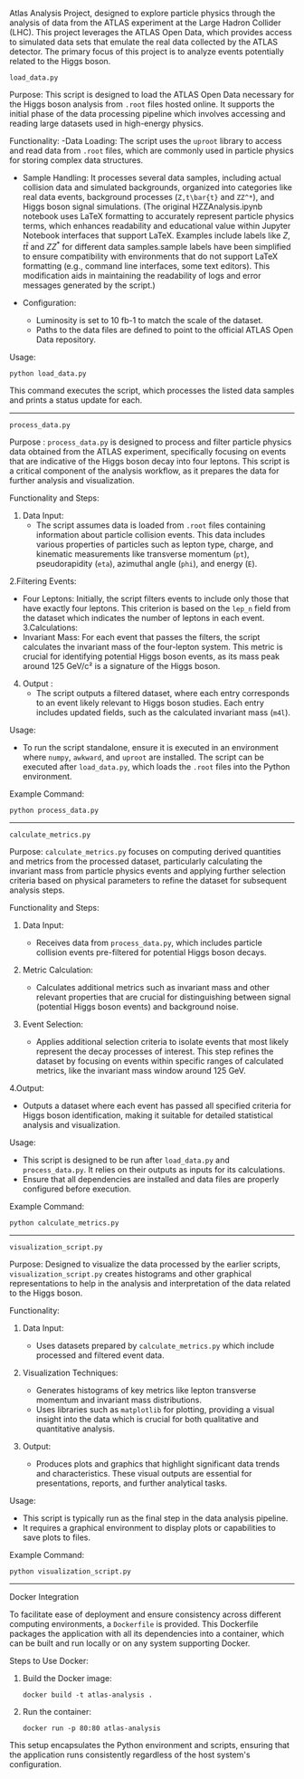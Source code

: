 Atlas Analysis Project, designed to explore particle physics through the analysis of data from the ATLAS experiment
 at the Large Hadron Collider (LHC).
This project leverages the ATLAS Open Data, which provides access to simulated data
sets that emulate the real data collected by the ATLAS detector. 
The primary focus of this project is to analyze events potentially related to the Higgs boson.


`load_data.py`

Purpose: This script is designed to load the ATLAS Open Data necessary for the Higgs boson analysis from `.root` files hosted online. It supports the initial phase of the data processing pipeline which involves accessing and reading large datasets used in high-energy physics.

Functionality:
-Data Loading: The script uses the `uproot` library to access and read data from `.root` files, which are commonly used in particle physics for storing complex data structures.
- Sample Handling: It processes several data samples, including actual collision data and simulated backgrounds, organized into categories like real data events, background processes (`Z,t\bar{t}` and `ZZ^*`), and Higgs boson signal simulations. 
(The original HZZAnalysis.ipynb notebook uses LaTeX formatting to accurately represent particle physics terms, which enhances readability and educational value within Jupyter Notebook interfaces that support LaTeX. Examples include labels like $Z, t\bar{t}$ and $ZZ^*$ for different data samples.sample labels have been simplified to ensure compatibility with environments that do not support LaTeX formatting (e.g., command line interfaces, some text editors). This modification aids in maintaining the readability of logs and error messages generated by the script.)

- Configuration:
  - Luminosity is set to 10 fb-1 to match the scale of the dataset.
  - Paths to the data files are defined to point to the official ATLAS Open Data repository.

Usage:
```
python load_data.py
```
This command executes the script, which processes the listed data samples and prints a status update for each.

---

`process_data.py` 

Purpose :
`process_data.py` is designed to process and filter particle physics data obtained from the ATLAS experiment, specifically focusing on events that are indicative of the Higgs boson decay into four leptons. This script is a critical component of the analysis workflow, as it prepares the data for further analysis and visualization.

Functionality and Steps:

1. Data Input: 
   - The script assumes data is loaded from `.root` files containing information about particle collision events. This data includes various properties of particles such as lepton type, charge, and kinematic measurements like transverse momentum (`pt`), pseudorapidity (`eta`), azimuthal angle (`phi`), and energy (`E`).

2.Filtering Events:
   - Four Leptons: Initially, the script filters events to include only those that have exactly four leptons. This criterion is based on the `lep_n` field from the dataset which indicates the number of leptons in each event.
3.Calculations:
   - Invariant Mass: For each event that passes the filters, the script calculates the invariant mass of the four-lepton system. This metric is crucial for identifying potential Higgs boson events, as its mass peak around 125 GeV/c² is a signature of the Higgs boson.

4. Output :
   - The script outputs a filtered dataset, where each entry corresponds to an event likely relevant to Higgs boson studies. Each entry includes updated fields, such as the calculated invariant mass (`m4l`).

Usage:
- To run the script standalone, ensure it is executed in an environment where `numpy`, `awkward`, and `uproot` are installed. The script can be executed after `load_data.py`, which loads the `.root` files into the Python environment.

Example Command:
```
python process_data.py
```
---
`calculate_metrics.py`

Purpose:
`calculate_metrics.py` focuses on computing derived quantities and metrics from the processed dataset, particularly calculating the invariant mass from particle physics events and applying further selection criteria based on physical parameters to refine the dataset for subsequent analysis steps.

Functionality and Steps:

1. Data Input:
   - Receives data from `process_data.py`, which includes particle collision events pre-filtered for potential Higgs boson decays.

2. Metric Calculation:
   - Calculates additional metrics such as invariant mass and other relevant properties that are crucial for distinguishing between signal (potential Higgs boson events) and background noise.

3. Event Selection:
   - Applies additional selection criteria to isolate events that most likely represent the decay processes of interest. This step refines the dataset by focusing on events within specific ranges of calculated metrics, like the invariant mass window around 125 GeV.

4.Output:
   - Outputs a dataset where each event has passed all specified criteria for Higgs boson identification, making it suitable for detailed statistical analysis and visualization.

Usage:
- This script is designed to be run after `load_data.py` and `process_data.py`. It relies on their outputs as inputs for its calculations.
- Ensure that all dependencies are installed and data files are properly configured before execution.

Example Command:
```
python calculate_metrics.py
```
---

`visualization_script.py`

Purpose:
Designed to visualize the data processed by the earlier scripts, `visualization_script.py` creates histograms and other graphical representations to help in the analysis and interpretation of the data related to the Higgs boson.

Functionality:

1. Data Input:
   - Uses datasets prepared by `calculate_metrics.py` which include processed and filtered event data.

2. Visualization Techniques:
   - Generates histograms of key metrics like lepton transverse momentum and invariant mass distributions.
   - Uses libraries such as `matplotlib` for plotting, providing a visual insight into the data which is crucial for both qualitative and quantitative analysis.

3. Output:
   - Produces plots and graphics that highlight significant data trends and characteristics. These visual outputs are essential for presentations, reports, and further analytical tasks.

Usage:
- This script is typically run as the final step in the data analysis pipeline.
- It requires a graphical environment to display plots or capabilities to save plots to files.

Example Command:
```
python visualization_script.py
```
---

Docker Integration

To facilitate ease of deployment and ensure consistency across different computing environments, a `Dockerfile` is provided. This Dockerfile packages the application with all its dependencies into a container, which can be built and run locally or on any system supporting Docker.

Steps to Use Docker:
1. Build the Docker image:
   ```
   docker build -t atlas-analysis .
   ```
2. Run the container:
   ```
   docker run -p 80:80 atlas-analysis
   ```

This setup encapsulates the Python environment and scripts, ensuring that the application runs consistently regardless of the host system's configuration.
